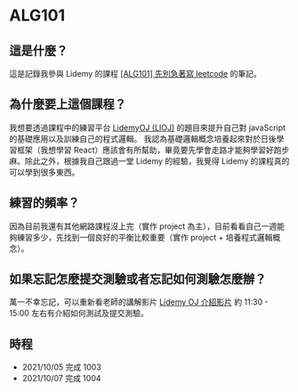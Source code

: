 # ALG101
## 這是什麼？
這是記錄我參與 Lidemy 的課程 [[ALG101] 先別急著寫 leetcode](https://lidemy.com/courses/enrolled/793973) 的筆記。
## 為什麼要上這個課程？
我想要透過課程中的練習平台 [LidemyOJ (LIOJ)](https://oj.lidemy.com/) 的題目來提升自己對 javaScript 的基礎應用以及訓練自己的程式邏輯。
我認為基礎邏輯概念培養起來對於日後學習框架（我想學習 React）應該會有所幫助，畢竟要先學會走路才能夠學習好跑步麻。除此之外，根據我自己跟過一堂 Lidemy 的經驗，我覺得 Lidemy 的課程真的可以學到很多東西。
## 練習的頻率？
因為目前我還有其他網路課程沒上完（實作 project 為主），目前看看自己一週能夠練習多少，先找到一個良好的平衡比較重要（實作 project + 培養程式邏輯概念）。
## 如果忘記怎麼提交測驗或者忘記如何測驗怎麼辦？
萬一不幸忘記，可以重新看老師的講解影片 [Lidemy OJ 介紹影片](https://www.youtube.com/watch?v=v7zv1ixaO3M) 約 11:30 - 15:00 左右有介紹如何測試及提交測驗。
## 時程
- 2021/10/05 完成 1003
- 2021/10/07 完成 1004
